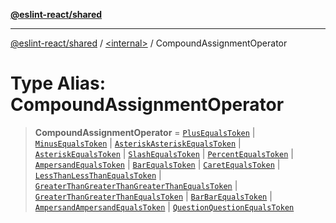 [**@eslint-react/shared**](../../README.md)

***

[@eslint-react/shared](../../README.md) / [\<internal\>](../README.md) / CompoundAssignmentOperator

# Type Alias: CompoundAssignmentOperator

> **CompoundAssignmentOperator** = [`PlusEqualsToken`](../enumerations/SyntaxKind.md#plusequalstoken) \| [`MinusEqualsToken`](../enumerations/SyntaxKind.md#minusequalstoken) \| [`AsteriskAsteriskEqualsToken`](../enumerations/SyntaxKind.md#asteriskasteriskequalstoken) \| [`AsteriskEqualsToken`](../enumerations/SyntaxKind.md#asteriskequalstoken) \| [`SlashEqualsToken`](../enumerations/SyntaxKind.md#slashequalstoken) \| [`PercentEqualsToken`](../enumerations/SyntaxKind.md#percentequalstoken) \| [`AmpersandEqualsToken`](../enumerations/SyntaxKind.md#ampersandequalstoken) \| [`BarEqualsToken`](../enumerations/SyntaxKind.md#barequalstoken) \| [`CaretEqualsToken`](../enumerations/SyntaxKind.md#caretequalstoken) \| [`LessThanLessThanEqualsToken`](../enumerations/SyntaxKind.md#lessthanlessthanequalstoken) \| [`GreaterThanGreaterThanGreaterThanEqualsToken`](../enumerations/SyntaxKind.md#greaterthangreaterthangreaterthanequalstoken) \| [`GreaterThanGreaterThanEqualsToken`](../enumerations/SyntaxKind.md#greaterthangreaterthanequalstoken) \| [`BarBarEqualsToken`](../enumerations/SyntaxKind.md#barbarequalstoken) \| [`AmpersandAmpersandEqualsToken`](../enumerations/SyntaxKind.md#ampersandampersandequalstoken) \| [`QuestionQuestionEqualsToken`](../enumerations/SyntaxKind.md#questionquestionequalstoken)
